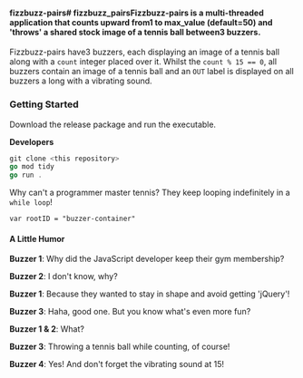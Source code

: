 #### fizzbuzz-pairs# fizzbuzz_pairsFizzbuzz-pairs is a multi-threaded application that counts upward from1 to max_value (default=50) and 'throws' a shared stock image of a tennis ball between3 buzzers.
Fizzbuzz-pairs have3 buzzers, each displaying an image of a tennis ball along with a `count` integer placed over it.
Whilst the `count % 15 == 0`, all buzzers contain an image of a tennis ball and an `OUT` label is displayed on all buzzers a long with a vibrating sound.

### Getting Started

Download the release package and run the executable. 

**Developers** 
```go
git clone <this repository>
go mod tidy
go run .
```

Why can't a programmer master tennis? They keep looping indefinitely in a `while loop`!


```
var rootID = "buzzer-container"
```

#### A Little Humor
**Buzzer 1**: Why did the JavaScript developer keep their gym membership?

**Buzzer 2**: I don't know, why?

**Buzzer 1**: Because they wanted to stay in shape and avoid getting 'jQuery'!

**Buzzer 3**: Haha, good one. But you know what's even more fun?

**Buzzer 1 & 2**: What?

**Buzzer 3**: Throwing a tennis ball while counting, of course!

**Buzzer 4**: Yes! And don't forget the vibrating sound at 15!